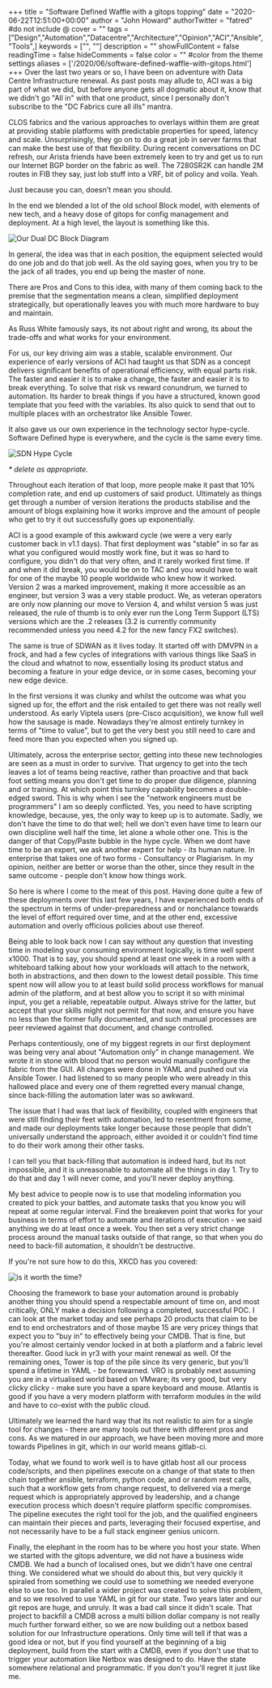 +++
title = "Software Defined Waffle with a gitops topping"
date = "2020-06-22T12:51:00+00:00"
author = "John Howard"
authorTwitter = "fatred" #do not include @
cover = ""
tags = ["Design","Automation","Datacentre","Architecture","Opinion","ACI","Ansible","Tools",]
keywords = ["", ""]
description = ""
showFullContent = false
readingTime = false
hideComments = false
color = "" #color from the theme settings
aliases = ['/2020/06/software-defined-waffle-with-gitops.html']
+++
Over the last two years or so, I have been on adventure with Data Centre Infrastructure renewal. As past posts may allude to, ACI was a big part of what we did, but before anyone gets all dogmatic about it, know that we didn't go "All in" with that one product, since I personally don't subscribe to the "DC Fabrics cure all ills" mantra.

CLOS fabrics and the various approaches to overlays within them are great at providing stable platforms with predictable properties for speed, latency and scale. Unsurprisingly, they go on to do a great job in server farms that can make the best use of that flexibility. During recent conversations on DC refresh, our Arista friends have been extremely keen to try and get us to run our Internet BGP border on the fabric as well. The 7280SR2K can handle 2M routes in FIB they say, just lob stuff into a VRF, bit of policy and voila. Yeah.

Just because you can, doesn't mean you should.

In the end we blended a lot of the old school Block model, with elements of new tech, and a heavy dose of gitops for config management and deployment. At a high level, the layout is something like this.

![Our Dual DC Block Diagram](/img/software-defined-waffle/blog-DC-Block-overview.png)

In general, the idea was that in each position, the equipment selected would do one job and do that job well. As the old saying goes, when you try to be the jack of all trades, you end up being the master of none.

There are Pros and Cons to this idea, with many of them coming back to the premise that the segmentation means a clean, simplified deployment strategically, but operationally leaves you with much more hardware to buy and maintain.

As Russ White famously says, its not about right and wrong, its about the trade-offs and what works for your environment.

For us, our key driving aim was a stable, scalable environment. Our experience of early versions of ACI had taught us that SDN as a concept delivers significant benefits of operational efficiency, with equal parts risk. The faster and easier it is to make a change, the faster and easier it is to break everything. To solve that risk vs reward conundrum, we turned to automation.  Its harder to break things if you have a structured, known good template that you feed with the variables. Its also quick to send that out to multiple places with an orchestrator like Ansible Tower.

It also gave us our own experience in the technology sector hype-cycle.  Software Defined hype is everywhere, and the cycle is the same every time.

![SDN Hype Cycle](/img/software-defined-waffle/blog-SDHype-diagram.png)

_* delete as appropriate._

Throughout each iteration of that loop, more people make it past that 10% completion rate, and end up customers of said product. Ultimately as things get through a number of version iterations the products stabilise and the amount of blogs explaining how it works improve and the amount of people who get to try it out successfully goes up exponentially.

ACI is a good example of this awkward cycle (we were a very early customer back in v1.1 days). That first deployment was "stable" in so far as what you configured would mostly work fine, but it was so hard to configure, you didn't do that very often, and it rarely worked first time. If and when it did break, you would be on to TAC and you would have to wait for one of the maybe 10 people worldwide who knew how it worked. Version 2 was a marked improvement, making it more accessible as an engineer, but version 3 was a very stable product. We, as veteran operators are only now planning our move to Version 4, and whilst version 5 was just released, the rule of thumb is to only ever run the Long Term Support (LTS) versions which are the .2 releases (3.2 is currently community recommended unless you need 4.2 for the new fancy FX2 switches).

The same is true of SDWAN as it lives today. It started off with DMVPN in a frock, and had a few cycles of integrations with various things like SaaS in the cloud and whatnot to now, essentially losing its product status and becoming a feature in your edge device, or in some cases, becoming your new edge device.

In the first versions it was clunky and whilst the outcome was what you signed up for, the effort and the risk entailed to get there was not really well understood. As early Viptela users (pre-Cisco acquisition), we know full well how the sausage is made. Nowadays they're almost entirely turnkey in terms of "time to value", but to get the very best you still need to care and feed more than you expected when you signed up.

Ultimately, across the enterprise sector, getting into these new technologies are seen as a must in order to survive. That urgency to get into the tech leaves a lot of teams being reactive, rather than proactive and that back foot setting means you don't get time to do proper due diligence, planning and or training. At which point this turnkey capability becomes a double-edged sword. This is why when I see the "network engineers must be programmers" I am so deeply conflicted. Yes, you need to have scripting knowledge, because, yes, the only way to keep up is to automate. Sadly, we don't have the time to do that well; hell we don't even have time to learn our own discipline well half the time, let alone a whole other one. This is the danger of that Copy/Paste bubble in the hype cycle. When we dont have time to be an expert, we ask another expert for help - its human nature. In enterprise that takes one of two forms - Consultancy or Plagiarism. In my opinion, neither are better or worse than the other, since they result in the same outcome - people don't know how things work.

So here is where I come to the meat of this post. Having done quite a few of these deployments over this last few years, I have experienced both ends of the spectrum in terms of under-preparedness and or nonchalance towards the level of effort required over time, and at the other end, excessive automation and overly officious policies about use thereof.

Being able to look back now I can say without any question that investing time in modeling your consuming environment logically, is time well spent x1000. That is to say, you should spend at least one week in a room with a whiteboard talking about how your workloads will attach to the network, both in abstractions, and then down to the lowest detail possible. This time spent now will allow you to at least build solid process workflows for manual admin of the platform, and at best allow you to script it so with minimal input, you get a reliable, repeatable output. Always strive for the latter, but accept that your skills might not permit for that now, and ensure you have no less than the former fully documented, and such manual processes are peer reviewed against that document, and change controlled.

Perhaps contentiously, one of my biggest regrets in our first deployment was being very anal about "Automation only" in change management. We wrote it in stone with blood that no person would manually configure the fabric from the GUI. All changes were done in YAML and pushed out via Ansible Tower. I had listened to so many people who were already in this hallowed place and every one of them regretted every manual change, since back-filling the automation later was so awkward.

The issue that I had was that lack of flexibility, coupled with engineers that were still finding their feet with automation, led to resentment from some, and made our deployments take longer because those people that didn't universally understand the approach, either avoided it or couldn't find time to do their work among their other tasks.

I can tell you that back-filling that automation is indeed hard, but its not impossible, and it is unreasonable to automate all the things in day 1. Try to do that and day 1 will never come, and you'll never deploy anything.

My best advice to people now is to use that modeling information you created to pick your battles, and automate tasks that you know you will repeat at some regular interval. Find the breakeven point that works for your business in terms of effort to automate and iterations of execution - we said anything we do at least once a week. You then set a very strict change process around the manual tasks outside of that range, so that when you do need to back-fill automation, it shouldn't be destructive.

If you're not sure how to do this, XKCD has you covered:

![is it worth the time?](/img/software-defined-waffle/is_it_worth_the_time.png)

Choosing the framework to base your automation around is probably another thing you should spend a respectable amount of time on, and most critically, ONLY make a decision following a completed, successful POC. I can look at the market today and see perhaps 20 products that claim to be end to end orchestrators and of those maybe 15 are very pricey things that expect you to "buy in" to effectively being your CMDB. That is fine, but you're almost certainly vendor locked in at both a platform and a fabric level thereafter. Good luck in yr3 with your maint renewal as well. Of the remaining ones, Tower is top of the pile since its very generic, but you'll spend a lifetime in YAML - be forewarned. VRO is probably next assuming you are in a virtualised world based on VMware; its very good, but very clicky clicky - make sure you have a spare keyboard and mouse. Atlantis is good if you have a very modern platform with terraform modules in the wild and have to co-exist with the public cloud.

Ultimately we learned the hard way that its not realistic to aim for a single tool for changes - there are many tools out there with different pros and cons. As we matured in our approach, we have been moving more and more towards Pipelines in git, which in our world means gitlab-ci.

Today, what we found to work well is to have gitlab host all our process code/scripts, and then pipelines execute on a change of that state to then chain together ansible, terraform, python code, and or random rest calls, such that a workflow gets from change request, to delivered via a merge request which is appropriately approved by leadership, and a change execution process which doesn't require platform specific compromises. The pipeline executes the right tool for the job, and the qualified engineers can maintain their pieces and parts, leveraging their focused expertise, and not necessarily have to be a full stack engineer genius unicorn.

Finally, the elephant in the room has to be where you host your state. When we started with the gitops adventure, we did not have a business wide CMDB. We had a bunch of localised ones, but we didn't have one central thing. We considered what we should do about this, but very quickly it spiraled from something we could use to something we needed everyone else to use too. In parallel a wider project was created to solve this problem, and so we resolved to use YAML in git for our state. Two years later and our git repos are huge, and unruly. It was a bad call since it didn't scale. That project to backfill a CMDB across a multi billion dollar company is not really much further forward either, so we are now building out a netbox based solution for our Infrastructure operations. Only time will tell if that was a good idea or not, but if you find yourself at the beginning of a big deployment, build from the start with a CMDB, even if you don't use that to trigger your automation like Netbox was designed to do. Have the state somewhere relational and programmatic. If you don't you'll regret it just like me.

